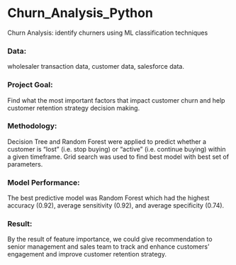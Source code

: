 # Churn_Analysis_Python
Churn Analysis: identify churners using ML classification techniques 

### Data:
wholesaler transaction data, customer data, salesforce data. 

### Project Goal: 
Find what the most important factors that impact customer churn and help customer retention strategy decision making.  

### Methodology: 
Decision Tree and Random Forest were applied to predict whether a customer is “lost” (i.e. stop buying) or “active” (i.e. continue buying) within a given timeframe. Grid search was used to find best model with best set of parameters.

### Model Performance: 
The best predictive model was Random Forest which had the highest accuracy (0.92), average sensitivity (0.92), and average specificity (0.74).

### Result:
By the result of feature importance, we could give recommendation to senior management and sales team to track and enhance customers’ engagement and improve customer retention strategy.
